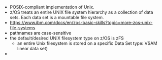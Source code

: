 - POSIX-compliant implementation of Unix.
- z/OS treats an entire UNIX file system hierarchy as a collection of data sets. Each data set is a mountable file system.
- https://www.ibm.com/docs/en/zos-basic-skills?topic=more-zos-unix-file-systems
- pathnames are case-sensitive
- the default/desired UNIX filesystem type on z/OS is zFS
	- an entire Unix filesystem is stored on a specific Data Set type: VSAM linear data set)
-